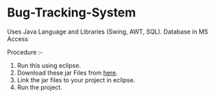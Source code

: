 # Bug-Tracking-System
Uses Java Language and Libraries (Swing, AWT, SQL). Database in MS Access

Procedure :-

1. Run this using eclipse.
1. Download these jar Files from [here](http://ucanaccess.sourceforge.net/site.html).
1. Link the jar files to your project in eclipse.
1. Run the project.
